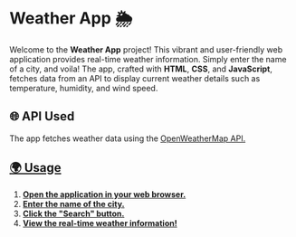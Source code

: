 <!DOCTYPE html>
<html lang="en">
<body>
    <h1>Weather App 🌦️</h1>
    <p>Welcome to the <b>Weather App</b> project! This vibrant and user-friendly web application provides real-time weather information. Simply enter the name of a city, and voila! The app, crafted with <b>HTML</b>, <b>CSS</b>, and <b>JavaScript</b>, fetches data from an API to display current weather details such as temperature, humidity, and wind speed.</p>

   <h2>🌐 API Used</h2>
   <p>The app fetches weather data using the <a href="https://openweathermap.org/api" target="_blank"> OpenWeatherMap API.</p>
   
   <h2>🌍 Usage</h2>
    <ol>
        <li><b>Open the application in your web browser.</b></li>
        <li><b>Enter the name of the city.</b></li>
        <li><b>Click the "Search" button.</b></li>
        <li><b>View the real-time weather information!</b></li>
    </ol>
    

</body>

</html>
